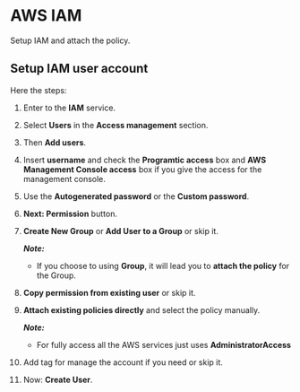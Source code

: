 # **AWS IAM**

Setup IAM and attach the policy.

## **Setup IAM user account**

Here the steps:
1. Enter to the **IAM** service.
2. Select **Users** in the **Access management** section.
3. Then **Add users**.
4. Insert **username** and check the **Programtic access** box and **AWS Management Console access** box if you give the access for the management console.
5. Use the **Autogenerated password** or the **Custom password**.
6. **Next: Permission** button.
7. **Create New Group** or **Add User to a Group** or skip it.
   
   ***Note:***
    - If you choose to using **Group**, it will lead you to **attach the policy** for the Group.

8. **Copy permission from existing user** or skip it.
9.  **Attach existing policies directly** and select the policy manually.
   
    ***Note:***
    - For fully access all the AWS services just uses **AdministratorAccess**

11. Add tag for manage the account if you need or skip it.
12. Now: **Create User**.
